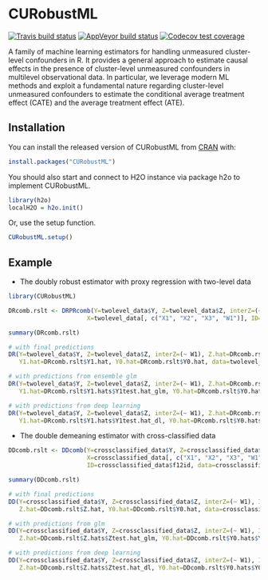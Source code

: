 
<!-- README.md is generated from README.Rmd. Please edit that file -->

# CURobustML

<!-- badges: start -->

[![Travis build
status](https://travis-ci.com/youmisuk/CURobustML.svg?branch=master)](https://travis-ci.com/youmisuk/CURobustML)
[![AppVeyor build
status](https://ci.appveyor.com/api/projects/status/github/youmisuk/CURobustML?branch=master&svg=true)](https://ci.appveyor.com/project/youmisuk/CURobustML)
[![Codecov test
coverage](https://codecov.io/gh/youmisuk/CURobustML/branch/master/graph/badge.svg)](https://codecov.io/gh/youmisuk/CURobustML?branch=master)
<!-- badges: end -->

A family of machine learning estimators for handling unmeasured
cluster-level confounders in R. It provides a general approach to
estimate causal effects in the presence of cluster-level unmeasured
confounders in multilevel observational data. In particular, we leverage
modern ML methods and exploit a fundamental nature regarding
cluster-level unmeasured confounders to estimate the conditional average
treatment effect (CATE) and the average treatment effect (ATE).

## Installation

You can install the released version of CURobustML from
[CRAN](https://CRAN.R-project.org) with:

``` r
install.packages("CURobustML")
```

You should also start and connect to H2O instance via package h2o to
implement CURobustML.

``` r
library(h2o)
localH2O = h2o.init()
```

Or, use the setup function.

``` r
CURobustML.setup()
```

## Example

  - The doubly robust estimator with proxy regression with two-level
    data

<!-- end list -->

``` r
library(CURobustML)

DRcomb.rslt <- DRPRcomb(Y=twolevel_data$Y, Z=twolevel_data$Z, interZ=(~ W1),
                      X=twolevel_data[, c("X1", "X2", "X3", "W1")], ID=twolevel_data$id, data=twolevel_data)

summary(DRcomb.rslt)

# with final predictions
DR(Y=twolevel_data$Y, Z=twolevel_data$Z, interZ=(~ W1), Z.hat=DRcomb.rslt$Z.hat,
   Y1.hat=DRcomb.rslt$Y1.hat, Y0.hat=DRcomb.rslt$Y0.hat, data=twolevel_data)

# with predictions from ensemble glm
DR(Y=twolevel_data$Y, Z=twolevel_data$Z, interZ=(~ W1), Z.hat=DRcomb.rslt$Z.hats$Ztest.hat_glm,
   Y1.hat=DRcomb.rslt$Y1.hats$Y1test.hat_glm, Y0.hat=DRcomb.rslt$Y0.hats$Y0test.hat_glm, data=twolevel_data)

# with predictions from deep learning
DR(Y=twolevel_data$Y, Z=twolevel_data$Z, interZ=(~ W1), Z.hat=DRcomb.rslt$Z.hats$Ztest.hat_dl,
   Y1.hat=DRcomb.rslt$Y1.hats$Y1test.hat_dl, Y0.hat=DRcomb.rslt$Y0.hats$Y0test.hat_dl, data=twolevel_data)
```

  - The double demeaning estimator with cross-classified data

<!-- end list -->

``` r
DDcomb.rslt <- DDcomb(Y=crossclassified_data$Y, Z=crossclassified_data$Z, interZ=(~ W1),
                      X=crossclassified_data[, c("X1", "X2", "X3", "W1", "Q1")],
                      ID=crossclassified_data$f12id, data=crossclassified_data)

summary(DDcomb.rslt)

# with final predictions
DD(Y=crossclassified_data$Y, Z=crossclassified_data$Z, interZ=(~ W1), ID=crossclassified_data$f12id,
   Z.hat=DDcomb.rslt$Z.hat, Y0.hat=DDcomb.rslt$Y0.hat, data=crossclassified_data)

# with predictions from glm
DD(Y=crossclassified_data$Y, Z=crossclassified_data$Z, interZ=(~ W1), ID=crossclassified_data$f12id,
   Z.hat=DDcomb.rslt$Z.hats$Ztest.hat_glm, Y0.hat=DDcomb.rslt$Y0.hats$Y0test.hat_glm, data=crossclassified_data)

# with predictions from deep learning
DD(Y=crossclassified_data$Y, Z=crossclassified_data$Z, interZ=(~ W1), ID=crossclassified_data$f12id,
   Z.hat=DDcomb.rslt$Z.hats$Ztest.hat_dl, Y0.hat=DDcomb.rslt$Y0.hats$Y0test.hat_dl, data=crossclassified_data)
```

